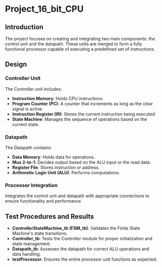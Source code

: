 # Project_16_bit_CPU

## Introduction

The project focuses on creating and integrating two main components: the control unit and the datapath. These units are merged to form a fully functional processor capable of executing a predefined set of instructions.

## Design

### Controller Unit

The Controller unit includes:

- **Instruction Memory**: Holds CPU instructions.
- **Program Counter (PC)**: A counter that increments as long as the clear signal is active.
- **Instruction Register (IR)**: Stores the current instruction being executed.
- **State Machine**: Manages the sequence of operations based on the current state.

### Datapath

The Datapath contains:

- **Data Memory**: Holds data for operations.
- **Mux 2-to-1**: Decides output based on the ALU input or the read data.
- **Register File**: Stores instruction or address.
- **Arithmetic Logic Unit (ALU)**: Performs computations.

### Processor Integration

Integrates the control unit and datapath with appropriate connections to ensure functionality and performance.

## Test Procedures and Results

- **ControllerStateMachine_tb (FSM_tb)**: Validates the Finite State Machine's state transitions.
- **Controller_tb**: Tests the Controller module for proper initialization and state management.
- **Datapath_tb**: Assesses the datapath for correct ALU operations and data handling.
- **testProcessor**: Ensures the entire processor unit functions as expected.
